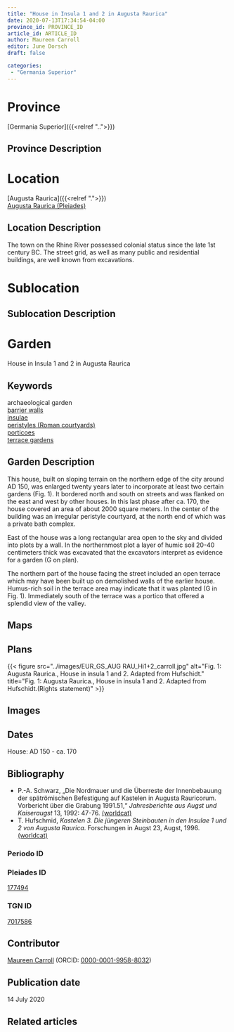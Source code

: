 ```yaml
---
title: "House in Insula 1 and 2 in Augusta Raurica"
date: 2020-07-13T17:34:54-04:00
province_id: PROVINCE_ID
article_id: ARTICLE_ID
author: Maureen Carroll
editor: June Dorsch
draft: false

categories:
 - "Germania Superior"
---
```


# Province

[Germania Superior]({{<relref "..">}})  

## Province Description

<!-- DESCRIPTION -->


# Location

[Augusta Raurica]({{<relref ".">}}) \
[Augusta Raurica (Pleiades)](https://pleiades.stoa.org/places/177494)

## Location Description

The town on the Rhine River possessed colonial status since the late 1st century BC. The street grid, as well as many public and residential buildings, are well known from excavations.

# Sublocation

<!--
[AREA WITHIN LOCATION, LIKE “PALATINE HILL”](GEOREFERENCE LINK)
A sublocation is any area larger than an individual garden, but located within a location. I would always try to include a link to a controlled vocabulary here if possible. This ID may well be different from the Garden ID, e.g., Pompeii versus a Garden in one of the houses which has its own Pleiades ID.
-->

## Sublocation Description

<!-- DESCRIPTION -->

# Garden

House in Insula 1 and 2 in Augusta Raurica

## Keywords

archaeological garden \
[barrier walls](http://vocab.getty.edu/page/aat/300419302) \
[insulae](http://vocab.getty.edu/page/aat/300000325) \
[peristyles (Roman courtyards)](http://vocab.getty.edu/page/aat/300080971) \
[porticoes](http://vocab.getty.edu/page/aat/300004145) \
[terrace gardens](http://vocab.getty.edu/page/aat/300404778)

## Garden Description

This house, built on sloping terrain on the northern edge of the city around AD 150, was enlarged twenty years later to incorporate at least two certain gardens (Fig. 1). It bordered north and south on streets and was flanked on the east and west by other houses. In this last phase after ca. 170, the house covered an area of about 2000 square meters. In the center of the building was an irregular peristyle courtyard, at the north end of which was a private bath complex.

East of the house was a long rectangular area open to the sky and divided into plots by a wall. In the northernmost plot a layer of humic soil 20-40 centimeters thick was excavated that the excavators interpret as evidence for a garden (G on plan).

The northern part of the house facing the street included an open terrace which may have been built up on demolished walls of the earlier house. Humus-rich soil in the terrace area may indicate that it was planted (G in Fig. 1). Immediately south of the terrace was a portico that offered a splendid view of the valley.

## Maps

<!--
{{< figure src="IMG_URL" alt="ALT_TEXT" title="CAPTION" >}}
-->

## Plans

{{< figure src="../images/EUR_GS_AUG RAU_Hi1+2_carroll.jpg" alt="Fig. 1: Augusta Raurica., House in insula 1 and 2. Adapted from Hufschidt." title="Fig. 1: Augusta Raurica., House in insula 1 and 2. Adapted from Hufschidt.(Rights statement)" >}}

## Images

<!--
{{< figure src="IMG_URL" alt="ALT_TEXT" title="CAPTION" >}}
-->

## Dates

House: AD 150 - ca. 170

## Bibliography

* P.-A. Schwarz, „Die Nordmauer und die Überreste der Innenbebauung der spätrömischen Befestigung auf Kastelen in Augusta Rauricorum. Vorbericht über die Grabung 1991.51,“ *Jahresberichte aus Augst und Kaiseraugst* 13, 1992: 47-76. [(worldcat)](http://www.worldcat.org/oclc/891787691)
* T. Hufschmid, *Kastelen 3. Die jüngeren Steinbauten in den Insulae 1 und 2 von Augusta Raurica*. Forschungen in Augst 23, Augst, 1996. [(worldcat)](http://www.worldcat.org/oclc/613566402)

### Periodo ID

<!-- [PERIODO_ID](https://pleiades.stoa.org/places/PLEIADES_ID) -->

### Pleiades ID

[177494](https://pleiades.stoa.org/places/177494)

### TGN ID

[7017586](http://vocab.getty.edu/page/tgn/7017586)

## Contributor

[Maureen Carroll](https://www.sheffield.ac.uk/archaeology/our-people/academic-staff/maureen-carroll) (ORCID: [0000-0001-9958-8032](https://orcid.org/0000-0001-9958-8032))

## Publication date

14 July 2020

## Related articles

<!-- Links to other related articles. Leave blank for now -->
